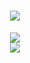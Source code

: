 <h1 align="center">
  <a href="https://sunguoqi.com/">
    <img src="https://readme-typing-svg.herokuapp.com/?lines=printf(%22Welcome!%22);欢迎光临！&center=true&size=27">
  </a>
</h1>

<div align="center">
    <img  src="https://github-readme-streak-stats.herokuapp.com/?user=AhtelekB&theme=dark&hide_border=true" />
</div>

<!-- <span >
 <img  src="https://img.shields.io/badge/-HTML5-E34F26?style=flat-square&logo=html5&logoColor=white" />
 <img  src="https://img.shields.io/badge/-CSS3-1572B6?style=flat-square&logo=css3" />
 <img  src="https://img.shields.io/badge/-JavaScript-oringe?style=flat-square&logo=javascript" />
</span> -->

<div align="center">
  <img  src="https://github-profile-trophy.vercel.app/?username=AhtelekB&theme=gruvbox&row=1&column=7&no-frame=true&no-bg=true" />
</div>
